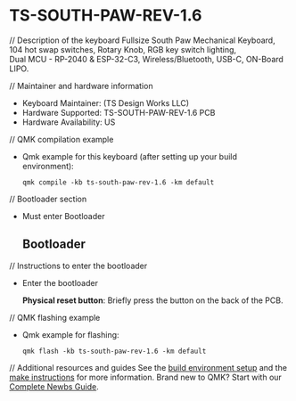 # TS-SOUTH-PAW-REV-1.6

// Description of the keyboard
Fullsize South Paw Mechanical Keyboard,
104 hot swap switches,
Rotary Knob,
RGB key switch lighting,  
Dual MCU - RP-2040 & ESP-32-C3,
Wireless/Bluetooth,
USB-C,
ON-Board LIPO.

// Maintainer and hardware information
* Keyboard Maintainer: (TS Design Works LLC)
* Hardware Supported: TS-SOUTH-PAW-REV-1.6 PCB
* Hardware Availability: US

// QMK compilation example
* Qmk example for this keyboard (after setting up your build environment):

      qmk compile -kb ts-south-paw-rev-1.6 -km default
    
// Bootloader section
* Must enter Bootloader
    
    ## Bootloader

// Instructions to enter the bootloader
* Enter the bootloader 

   **Physical reset button**: Briefly press the button on the back of the PCB.

// QMK flashing example
* Qmk example for flashing:

      qmk flash -kb ts-south-paw-rev-1.6 -km default

// Additional resources and guides
See the [build environment setup](https://docs.qmk.fm/#/getting_started_build_tools) and the [make instructions](https://docs.qmk.fm/#/getting_started_make_guide) for more information. Brand new to QMK? Start with our [Complete Newbs Guide](https://docs.qmk.fm/#/newbs).
